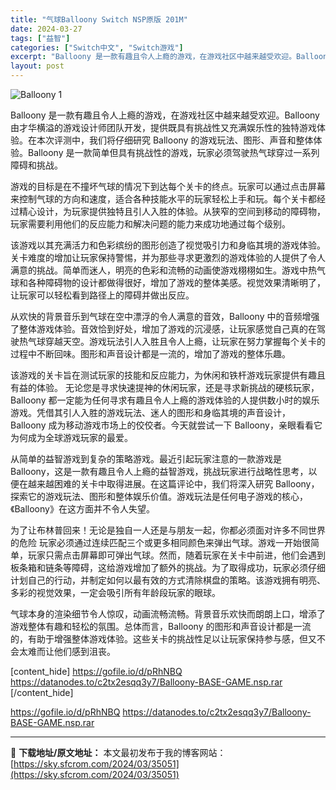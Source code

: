 ```yaml
---
title: "气球Balloony Switch NSP原版 201M"
date: 2024-03-27
tags: ["益智"]
categories: ["Switch中文", "Switch游戏"]
excerpt: "Balloony 是一款有趣且令人上瘾的游戏，在游戏社区中越来越受欢迎。Balloony 由才华横溢的游戏设计师团队开发，提供既具有挑战性又充满娱乐性的独特游戏体验。在本次评测中，我们将仔细研究 Balloony 的游戏玩法、图形、声音和整体体验。Balloony 是一款简单但具有挑战性的游戏，玩家&hellip;"
layout: post
---
```


<img class="aligncenter" src="https://sky.sfcrom.com/wp-content/uploads/2024/03/20240329081332-6b9e9.jpeg" alt="Balloony 1" />

Balloony 是一款有趣且令人上瘾的游戏，在游戏社区中越来越受欢迎。Balloony 由才华横溢的游戏设计师团队开发，提供既具有挑战性又充满娱乐性的独特游戏体验。在本次评测中，我们将仔细研究 Balloony 的游戏玩法、图形、声音和整体体验。Balloony 是一款简单但具有挑战性的游戏，玩家必须驾驶热气球穿过一系列障碍和挑战。

游戏的目标是在不撞坏气球的情况下到达每个关卡的终点。玩家可以通过点击屏幕来控制气球的方向和速度，适合各种技能水平的玩家轻松上手和玩。每个关卡都经过精心设计，为玩家提供独特且引人入胜的体验。从狭窄的空间到移动的障碍物，玩家需要利用他们的反应能力和解决问题的能力来成功地通过每个级别。

该游戏以其充满活力和色彩缤纷的图形创造了视觉吸引力和身临其境的游戏体验。
关卡难度的增加让玩家保持警惕，并为那些寻求更激烈的游戏体验的人提供了令人满意的挑战。简单而迷人，明亮的色彩和流畅的动画使游戏栩栩如生。游戏中热气球和各种障碍物的设计都做得很好，增加了游戏的整体美感。视觉效果清晰明了，让玩家可以轻松看到路径上的障碍并做出反应。

从欢快的背景音乐到气球在空中漂浮的令人满意的音效，Balloony 中的音频增强了整体游戏体验。音效恰到好处，增加了游戏的沉浸感，让玩家感觉自己真的在驾驶热气球穿越天空。游戏玩法引人入胜且令人上瘾，让玩家在努力掌握每个关卡的过程中不断回味。图形和声音设计都是一流的，增加了游戏的整体乐趣。

该游戏的关卡旨在测试玩家的技能和反应能力，为休闲和铁杆游戏玩家提供有趣且有益的体验。
无论您是寻求快速提神的休闲玩家，还是寻求新挑战的硬核玩家，Balloony 都一定能为任何寻求有趣且令人上瘾的游戏体验的人提供数小时的娱乐游戏。凭借其引人入胜的游戏玩法、迷人的图形和身临其境的声音设计，Balloony 成为移动游戏市场上的佼佼者。今天就尝试一下 Balloony，亲眼看看它为何成为全球游戏玩家的最爱。

从简单的益智游戏到复杂的策略游戏。最近引起玩家注意的一款游戏是 Balloony，这是一款有趣且令人上瘾的益智游戏，挑战玩家进行战略性思考，以便在越来越困难的关卡中取得进展。在这篇评论中，我们将深入研究 Balloony，探索它的游戏玩法、图形和整体娱乐价值。游戏玩法是任何电子游戏的核心，《Balloony》在这方面并不令人失望。

为了让布林普回来！无论是独自一人还是与朋友一起，你都必须面对许多不同世界的危险
玩家必须通过连续匹配三个或更多相同颜色来弹出气球。游戏一开始很简单，玩家只需点击屏幕即可弹出气球。然而，随着玩家在关卡中前进，他们会遇到板条箱和链条等障碍，这给游戏增加了额外的挑战。为了取得成功，玩家必须仔细计划自己的行动，并制定如何以最有效的方式清除棋盘的策略。该游戏拥有明亮、多彩的视觉效果，一定会吸引所有年龄段玩家的眼球。

气球本身的渲染细节令人惊叹，动画流畅流畅。背景音乐欢快而朗朗上口，增添了游戏整体有趣和轻松的氛围。总体而言，Balloony 的图形和声音设计都是一流的，有助于增强整体游戏体验。这些关卡的挑战性足以让玩家保持参与感，但又不会太难而让他们感到沮丧。

[content_hide]
https://gofile.io/d/pRhNBQ
https://datanodes.to/c2tx2esqq3y7/Balloony-BASE-GAME.nsp.rar
[/content_hide]

<!--wechatfans start-->
https://gofile.io/d/pRhNBQ
https://datanodes.to/c2tx2esqq3y7/Balloony-BASE-GAME.nsp.rar
<!--wechatfans end-->

---
📖 **下载地址/原文地址：** 本文最初发布于我的博客网站：[https://sky.sfcrom.com/2024/03/35051](https://sky.sfcrom.com/2024/03/35051)

